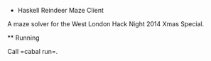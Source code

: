 * Haskell Reindeer Maze Client

A maze solver for the West London Hack Night 2014 Xmas Special.

** Running

Call =cabal run=.
